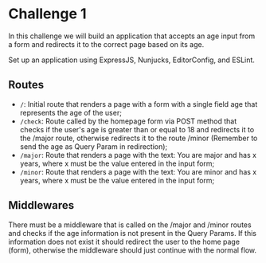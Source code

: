 # Challenge 1
In this challenge we will build an application that accepts an age input from a form and redirects it to the correct page based on its age.

Set up an application using ExpressJS, Nunjucks, EditorConfig, and ESLint.

## Routes
- `/`: Initial route that renders a page with a form with a single field age that represents the age of the user;
- `/check`: Route called by the homepage form via POST method that checks if the user's age is greater than or equal to 18 and redirects it to the /major route, otherwise redirects it to the route /minor (Remember to send the age as Query Param in redirection);
- `/major`: Route that renders a page with the text: You are major and has x years, where x must be the value entered in the input form;
- `/minor`: Route that renders a page with the text: You are minor and has x years, where x must be the value entered in the input form;

## Middlewares

There must be a middleware that is called on the /major and /minor routes and checks if the age information is not present in the Query Params. If this information does not exist it should redirect the user to the home page (form), otherwise the middleware should just continue with the normal flow.
